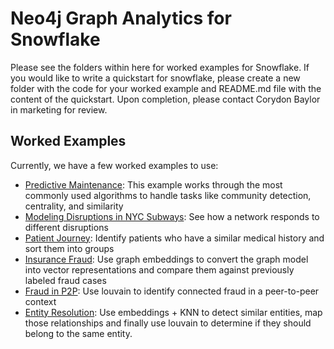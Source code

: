 # Neo4j Graph Analytics for Snowflake

Please see the folders within here for worked examples for Snowflake. If you would like to write a quickstart for snowflake, please create a new folder with the code for your worked example and README.md file with the content of the quickstart. Upon completion, please contact Corydon Baylor in marketing for review.

## Worked Examples
Currently, we have a few worked examples to use:
- [Predictive Maintenance](https://github.com/neo4j-product-examples/snowflake-graph-analytics/blob/main/predictive-maintenance-manufacturing/README.md): This example works through the most commonly used algorithms to handle tasks like community detection, centrality, and similarity
- [Modeling Disruptions in NYC Subways](https://github.com/neo4j-product-examples/snowflake-graph-analytics/tree/main/modeling-disruptions-subways): See how a network responds to different disruptions
- [Patient Journey](https://github.com/neo4j-product-examples/snowflake-graph-analytics/tree/main/patient-journey): Identify patients who have a similar medical history and sort them into groups
- [Insurance Fraud](https://github.com/neo4j-product-examples/snowflake-graph-analytics/tree/main/insurance-fraud): Use graph embeddings to convert the graph model into vector representations and compare them against previously labeled fraud cases
- [Fraud in P2P](https://github.com/neo4j-product-examples/snowflake-graph-analytics/tree/main/louvain): Use louvain to identify connected fraud in a peer-to-peer context
- [Entity Resolution](https://github.com/neo4j-product-examples/snowflake-graph-analytics/tree/main/entity-resolution): Use embeddings + KNN to detect similar entities, map those relationships and finally use louvain to determine if they should belong to the same entity.



